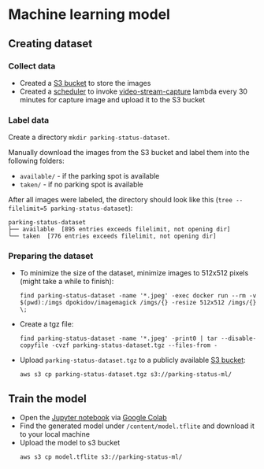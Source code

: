 # Machine learning model

## Creating dataset

### Collect data

* Created a [S3 bucket](../infrastructure/app/resource.bucket.images-periodic.tf) to store the images
* Created a [scheduler](../infrastructure/app/resource.scheduler.tf) to invoke [video-stream-capture](../infrastructure/app/resource.video-stream-capture.tf) lambda every 30 minutes for capture image and upload it to the S3 bucket

### Label data

Create a directory `mkdir parking-status-dataset`.

Manually download the images from the S3 bucket and label them into the following folders:
* `available/` - if the parking spot is available
* `taken/` - if no parking spot is available 

After all images were labeled, the directory should look like this (`tree --filelimit=5 parking-status-dataset`): 
```
parking-status-dataset
├── available  [895 entries exceeds filelimit, not opening dir]
└── taken  [776 entries exceeds filelimit, not opening dir]
```
  
### Preparing the dataset
* To minimize the size of the dataset, minimize images to 512x512 pixels (might take a while to finish):
  ```
  find parking-status-dataset -name '*.jpeg' -exec docker run --rm -v $(pwd):/imgs dpokidov/imagemagick /imgs/{} -resize 512x512 /imgs/{} \;
  ```
* Create a tgz file:
  ```
  find parking-status-dataset -name '*.jpeg' -print0 | tar --disable-copyfile -cvzf parking-status-dataset.tgz --files-from -
  ```
* Upload `parking-status-dataset.tgz` to a publicly available [S3 bucket](../infrastructure/shared/resource.bucket.ml.tf):
  ```
  aws s3 cp parking-status-dataset.tgz s3://parking-status-ml/
  ```
### 

## Train the model

* Open the [Jupyter notebook](./parking-status-classification.ipynb) via [Google Colab](https://colab.research.google.com/github/itzik-bd/parking-status/blob/main/machine-learning/parking-status-classification.ipynb)
* Find the generated model under `/content/model.tflite` and download it to your local machine
* Upload the model to s3 bucket
  ```
  aws s3 cp model.tflite s3://parking-status-ml/
  ```
